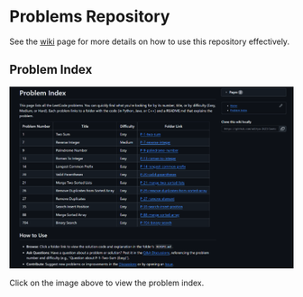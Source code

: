 # Problems Repository

See the [wiki](https://github.com/aditya-2k23/leetcode/wiki) page for more details on how to use this repository effectively.

## Problem Index

[![Problem Index](wiki-problem-index.png)](https://github.com/aditya-2k23/leetcode/wiki/Problem-Index)

Click on the image above to view the problem index.
